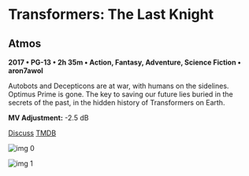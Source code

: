 # Transformers: The Last Knight

## Atmos

**2017 • PG-13 • 2h 35m • Action, Fantasy, Adventure, Science Fiction • aron7awol**

Autobots and Decepticons are at war, with humans on the sidelines. Optimus Prime is gone. The key to saving our future lies buried in the secrets of the past, in the hidden history of Transformers on Earth.

**MV Adjustment:** -2.5 dB

[Discuss](https://www.avsforum.com/threads/bass-eq-for-filtered-movies.2995212/post-56735602)  [TMDB](335988)

![img 0](https://i.imgur.com/9xVfLfW.jpg)

![img 1](https://i.imgur.com/bthONIc.jpg)

